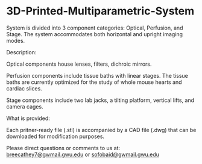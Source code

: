 # 3D-Printed-Multiparametric-System
System is divided into 3 component categories: Optical, Perfusion, and Stage. The system accommodates both horizontal and upright imaging modes. 

Description:

Optical components house lenses, filters, dichroic mirrors.

Perfusion components include tissue baths with linear stages. The tissue baths are currently optimized for the study of whole mouse hearts and cardiac slices. 

Stage components include two lab jacks, a tilting platform, vertical lifts, and camera cages.

What is provided:

Each pritner-ready file (.stl) is accompanied by a CAD file (.dwg) that can be downloaded for modification purposes. 


Please direct questions or comments to us at: breecathey7@gwmail.gwu.edu or sofobaid@gwmail.gwu.edu 






  
